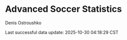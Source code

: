 # Advanced Soccer Statistics
Denis Ostroushko

<!-- gfm -->

Last successful data update: 2025-10-30 04:18:29 CST

